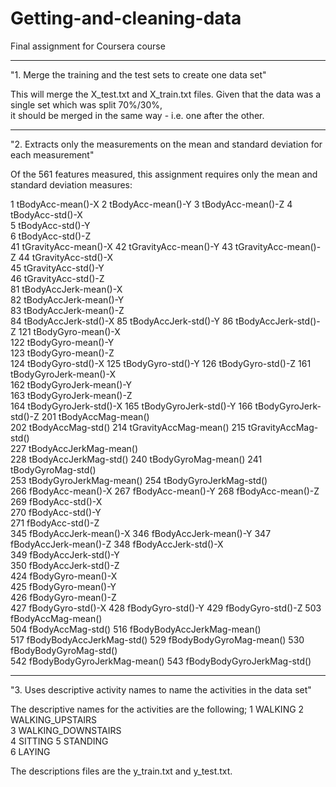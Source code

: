# Getting-and-cleaning-data
Final assignment for Coursera course

--------------------------------------------------
"1. Merge the training and the test sets to create one data set"

This will merge the X_test.txt and X_train.txt files. Given that the data was a single set which was split 70%/30%,  
it should be merged in the same way - i.e. one after the other.

--------------------------------------------------
"2. Extracts only the measurements on the mean and standard deviation for each measurement"

Of the 561 features measured, this assignment requires only the mean and standard deviation measures:

1 tBodyAcc-mean()-X 
2 tBodyAcc-mean()-Y 
3 tBodyAcc-mean()-Z 
4 tBodyAcc-std()-X  
5 tBodyAcc-std()-Y  
6 tBodyAcc-std()-Z  
41 tGravityAcc-mean()-X 
42 tGravityAcc-mean()-Y 
43 tGravityAcc-mean()-Z 
44 tGravityAcc-std()-X  
45 tGravityAcc-std()-Y  
46 tGravityAcc-std()-Z  
81 tBodyAccJerk-mean()-X  
82 tBodyAccJerk-mean()-Y  
83 tBodyAccJerk-mean()-Z  
84 tBodyAccJerk-std()-X 
85 tBodyAccJerk-std()-Y 
86 tBodyAccJerk-std()-Z 
121 tBodyGyro-mean()-X  
122 tBodyGyro-mean()-Y  
123 tBodyGyro-mean()-Z  
124 tBodyGyro-std()-X 
125 tBodyGyro-std()-Y 
126 tBodyGyro-std()-Z 
161 tBodyGyroJerk-mean()-X  
162 tBodyGyroJerk-mean()-Y  
163 tBodyGyroJerk-mean()-Z  
164 tBodyGyroJerk-std()-X 
165 tBodyGyroJerk-std()-Y 
166 tBodyGyroJerk-std()-Z 
201 tBodyAccMag-mean()  
202 tBodyAccMag-std() 
214 tGravityAccMag-mean() 
215 tGravityAccMag-std()  
227 tBodyAccJerkMag-mean()  
228 tBodyAccJerkMag-std() 
240 tBodyGyroMag-mean() 
241 tBodyGyroMag-std()  
253 tBodyGyroJerkMag-mean() 
254 tBodyGyroJerkMag-std()  
266 fBodyAcc-mean()-X 
267 fBodyAcc-mean()-Y 
268 fBodyAcc-mean()-Z 
269 fBodyAcc-std()-X  
270 fBodyAcc-std()-Y  
271 fBodyAcc-std()-Z  
345 fBodyAccJerk-mean()-X 
346 fBodyAccJerk-mean()-Y 
347 fBodyAccJerk-mean()-Z 
348 fBodyAccJerk-std()-X  
349 fBodyAccJerk-std()-Y  
350 fBodyAccJerk-std()-Z  
424 fBodyGyro-mean()-X  
425 fBodyGyro-mean()-Y  
426 fBodyGyro-mean()-Z  
427 fBodyGyro-std()-X 
428 fBodyGyro-std()-Y 
429 fBodyGyro-std()-Z 
503 fBodyAccMag-mean()  
504 fBodyAccMag-std() 
516 fBodyBodyAccJerkMag-mean()  
517 fBodyBodyAccJerkMag-std() 
529 fBodyBodyGyroMag-mean() 
530 fBodyBodyGyroMag-std()  
542 fBodyBodyGyroJerkMag-mean() 
543 fBodyBodyGyroJerkMag-std()  

--------------------------------------------------

"3. Uses descriptive activity names to name the activities in the data set"

The descriptive names for the activities are the following; 
1 WALKING 
2 WALKING_UPSTAIRS  
3 WALKING_DOWNSTAIRS  
4 SITTING 
5 STANDING  
6 LAYING  

The descriptions files are the y_train.txt and y_test.txt.

